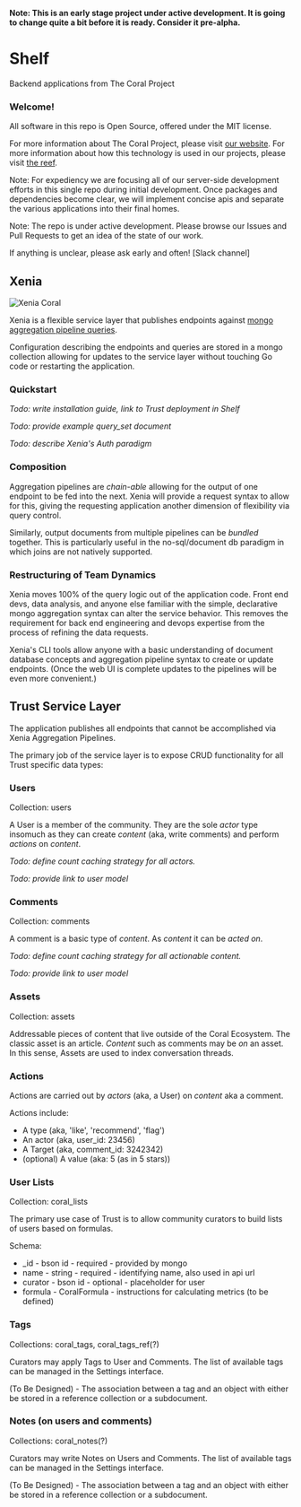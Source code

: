 **Note: This is an early stage project under active development. It is going to change quite a bit before it is ready. Consider it pre-alpha.**

# Shelf

Backend applications from The Coral Project

### Welcome!

All software in this repo is Open Source, offered under the MIT license.

For more information about The Coral Project, please visit [our website](https://coralproject.net).  For more information about how this technology is used in our projects, please visit [the reef](https://github.com/coralproject/reef).

Note: For expediency we are focusing all of our server-side development efforts in this single repo during initial development.  Once packages and dependencies become clear, we will implement concise apis and separate the various applications into their final homes. 

Note: The repo is under active development. Please browse our Issues and Pull Requests to get an idea of the state of our work.

If anything is unclear, please ask early and often! [Slack channel]  

## Xenia

![Xenia Coral](http://www.101-saltwater-aquarium.com/graphics/xenia.jpg)

Xenia is a flexible service layer that publishes endpoints against [mongo aggregation pipeline queries](https://docs.mongodb.org/manual/core/aggregation-introduction/).  

Configuration describing the endpoints and queries are stored in a mongo collection allowing for updates to the service layer without touching Go code or restarting the application.

### Quickstart

*Todo: write installation guide, link to Trust deployment in Shelf*

*Todo: provide example query_set document*

*Todo: describe Xenia's Auth paradigm*


### Composition

Aggregation pipelines are _chain-able_ allowing for the output of one endpoint to be fed into the next. Xenia will provide a request syntax to allow for this, giving the requesting application another dimension of flexibility via query control.

Similarly, output documents from multiple pipelines can be _bundled_ together. This is particularly useful in the no-sql/document db paradigm in which joins are not natively supported.

### Restructuring of Team Dynamics

Xenia moves 100% of the query logic out of the application code. Front end devs, data analysis, and anyone else familiar with the simple, declarative mongo aggregation syntax can alter the service behavior. This removes the requirement for back end engineering and devops expertise from the process of refining the data requests.

Xenia's CLI tools allow anyone with a basic understanding of document database concepts and aggregation pipeline syntax to create or update endpoints.  (Once the web UI is complete updates to the pipelines will be even more convenient.) 



## Trust Service Layer

The application publishes all endpoints that cannot be accomplished via Xenia Aggregation Pipelines.  

The primary job of the service layer is to expose CRUD functionality for all Trust specific data types:


### Users

Collection: users

A User is a member of the community.  They are the sole _actor_ type insomuch as they can create _content_ (aka, write comments) and perform _actions_ on _content_.

*Todo: define count caching strategy for all _actors_.*

*Todo: provide link to user model*

### Comments

Collection: comments

A comment is a basic type of _content_. As _content_ it can be _acted on_.  

*Todo: define count caching strategy for all _actionable_ content.*

*Todo: provide link to user model*

### Assets

Collection: assets

Addressable pieces of content that live outside of the Coral Ecosystem. The classic asset is an article.  _Content_ such as comments may be _on_ an asset.  In this sense, Assets are used to index conversation threads.

### Actions

Actions are carried out by _actors_ (aka, a User) on _content_ aka a comment.  

Actions include:

* A type (aka, 'like', 'recommend', 'flag')
* An actor (aka, user_id: 23456)
* A Target (aka, comment_id: 3242342)
* (optional) A value (aka: 5 (as in 5 stars))

### User Lists 

Collection: coral_lists

The primary use case of Trust is to allow community curators to build lists of users based on formulas.  

Schema:

* _id - bson id - required - provided by mongo
* name - string - required - identifying name, also used in api url
* curator - bson id - optional - placeholder for user
* formula - CoralFormula - instructions for calculating metrics (to be defined)

### Tags 

Collections: coral_tags, coral_tags_ref(?)

Curators may apply Tags to User and Comments. The list of available tags can be managed in the Settings interface.

(To Be Designed) - The association between a tag and an object with either be stored in a reference collection or a subdocument.  

### Notes (on users and comments)

Collections: coral_notes(?)

Curators may write Notes on Users and Comments. The list of available tags can be managed in the Settings interface.

(To Be Designed) - The association between a tag and an object with either be stored in a reference collection or a subdocument.  
	
